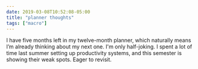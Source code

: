 ```yaml
---
date: 2019-03-08T10:52:08-05:00
title: "planner thoughts"
tags: ["macro"]
---
```

I have five months left in my twelve-month planner, which naturally means I’m already thinking about my next one. I'm only half-joking. I spent a lot of time last summer setting up productivity systems, and this semester is showing their weak spots. Eager to revisit.
